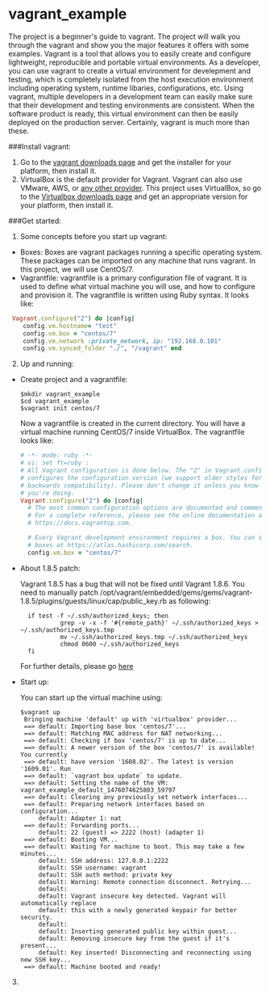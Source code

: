 # vagrant_example
The project is a beginner's guide to vagrant. The project will walk you through the vagrant and show you the major features it offers with some examples.
Vagrant is a tool that allows you to easily create and configure lightweight, reproducible and portable virtual environments. As a developer, you can use vagrant to create a virtual environment for develepment and testing, which is completely isolated from the host execution environment including operating system, runtime libaries, configurations, etc. Using vagrant, multiple developers in a development team can easily make sure that their development and testing environments are consistent. When the software product is ready, this virtual environment can then be easily deployed on the production server. Certainly, vagrant is much more than these.


###Install vagrant:
1. Go to the [vagrant downloads page](https://www.vagrantup.com/downloads.html) and get the installer for your platform, then install it. 
2. VirtualBox is the default provider for Vagrant. Vagrant can also use VMware, AWS, or [any other provider](https://www.vagrantup.com/docs/providers/).  This project uses VirtualBox, so go to the [Virtualbox downloads page](https://www.virtualbox.org/wiki/Downloads) and get an appropriate version for your platform, then install it. 


###Get started:
1. Some concepts before you start up vagrant: 
 - Boxes: Boxes are vagrant packages running a specific operating system. These packages can be imported on any machine that runs vagrant.  In this project, we will use CentOS/7.
 - Vagrantfile: vagrantfile is a primary configuration file of vagrant. It is used to define what virtual machine you will use, and how to configure and provision it. The vagrantfile is written using Ruby syntax. It looks like:
  ```ruby
   Vagrant.configure("2") do |config|     
	  config.vm.hostname= "test"
 	  config.vm.box = "centos/7"     
	  config.vm.network :private_network, ip: "192.168.0.101" 
	  config.vm.synced_folder "./", "/vagrant" end
  ```
2. Up and running:
 - Create project and a vagrantfile:
   
   ```
   $mkdir vagrant_example
   $cd vagrant_example
   $vagrant init centos/7
   ```
   Now a vagrantfile is created in the current directory. You will have a virtual machine running CentOS/7 inside VirtualBox. The vagrantfile looks like:
    ```ruby
	# -*- mode: ruby -*-
	# vi: set ft=ruby :
	# All Vagrant configuration is done below. The "2" in Vagrant.configure
	# configures the configuration version (we support older styles for
	# backwards compatibility). Please don't change it unless you know what
	# you're doing.
	Vagrant.configure("2") do |config|
	  # The most common configuration options are documented and commented below.
	  # For a complete reference, please see the online documentation at
	  # https://docs.vagrantup.com.

	  # Every Vagrant development environment requires a box. You can search for
	  # boxes at https://atlas.hashicorp.com/search.
	  config.vm.box = "centos/7"
    ```
 - About 1.8.5 patch:
  
   Vagrant 1.8.5 has a bug that will not be fixed until Vagrant 1.8.6. You need to manually patch /opt/vagrant/embedded/gems/gems/vagrant-1.8.5/plugins/guests/linux/cap/public_key.rb as following:
    ```
      if test -f ~/.ssh/authorized_keys; then
               grep -v -x -f '#{remote_path}' ~/.ssh/authorized_keys > ~/.ssh/authorized_keys.tmp
               mv ~/.ssh/authorized_keys.tmp ~/.ssh/authorized_keys
               chmod 0600 ~/.ssh/authorized_keys
      fi
   ```
   
   For further details, please go [here](https://github.com/mitchellh/vagrant/issues/7610#issuecomment-234019846)
 - Start up:
 
   You can start up the virtual machine using:
   ```
   $vagrant up
	Bringing machine 'default' up with 'virtualbox' provider...
	==> default: Importing base box 'centos/7'...
	==> default: Matching MAC address for NAT networking...
	==> default: Checking if box 'centos/7' is up to date...
	==> default: A newer version of the box 'centos/7' is available! You currently
	==> default: have version '1608.02'. The latest is version '1609.01'. Run
	==> default: `vagrant box update` to update.
	==> default: Setting the name of the VM: vagrant_example_default_1476074625803_59797
	==> default: Clearing any previously set network interfaces...
	==> default: Preparing network interfaces based on configuration...
	    default: Adapter 1: nat
	==> default: Forwarding ports...
	    default: 22 (guest) => 2222 (host) (adapter 1)
	==> default: Booting VM...
	==> default: Waiting for machine to boot. This may take a few minutes...
	    default: SSH address: 127.0.0.1:2222
	    default: SSH username: vagrant
	    default: SSH auth method: private key
	    default: Warning: Remote connection disconnect. Retrying...
	    default: 
	    default: Vagrant insecure key detected. Vagrant will automatically replace
	    default: this with a newly generated keypair for better security.
	    default: 
	    default: Inserting generated public key within guest...
	    default: Removing insecure key from the guest if it's present...
	    default: Key inserted! Disconnecting and reconnecting using new SSH key...
	==> default: Machine booted and ready!
   ```

3. 


